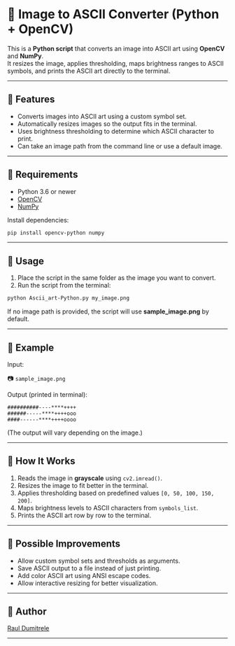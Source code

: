 # 🎨 Image to ASCII Converter (Python + OpenCV)

This is a **Python script** that converts an image into ASCII art using **OpenCV** and **NumPy**.  
It resizes the image, applies thresholding, maps brightness ranges to ASCII symbols, and prints the ASCII art directly to the terminal.

---

## 🔹 Features

- Converts images into ASCII art using a custom symbol set.
- Automatically resizes images so the output fits in the terminal.
- Uses brightness thresholding to determine which ASCII character to print.
- Can take an image path from the command line or use a default image.

---

## 🔹 Requirements

- Python 3.6 or newer
- [OpenCV](https://pypi.org/project/opencv-python/)
- [NumPy](https://pypi.org/project/numpy/)

Install dependencies:

```bash
pip install opencv-python numpy
```

---

## 🔹 Usage

1. Place the script in the same folder as the image you want to convert.
2. Run the script from the terminal:

```bash
python Ascii_art-Python.py my_image.png
```

If no image path is provided, the script will use **sample_image.png** by default.

---

## 🔹 Example

Input:

📷 `sample_image.png`

Output (printed in terminal):

```text
##########----****++++
######-----****++++ooo
####------****++++oooo
```

(The output will vary depending on the image.)

---

## 🔹 How It Works

1. Reads the image in **grayscale** using `cv2.imread()`.
2. Resizes the image to fit better in the terminal.
3. Applies thresholding based on predefined values `[0, 50, 100, 150, 200]`.
4. Maps brightness levels to ASCII characters from `symbols_list`.
5. Prints the ASCII art row by row to the terminal.

---

## 🔹 Possible Improvements

- Allow custom symbol sets and thresholds as arguments.
- Save ASCII output to a file instead of just printing.
- Add color ASCII art using ANSI escape codes.
- Allow interactive resizing for better visualization.

---

## 🔹 Author

[Raul Dumitrele](https://github.com/Raul-Dumitrele)

---
